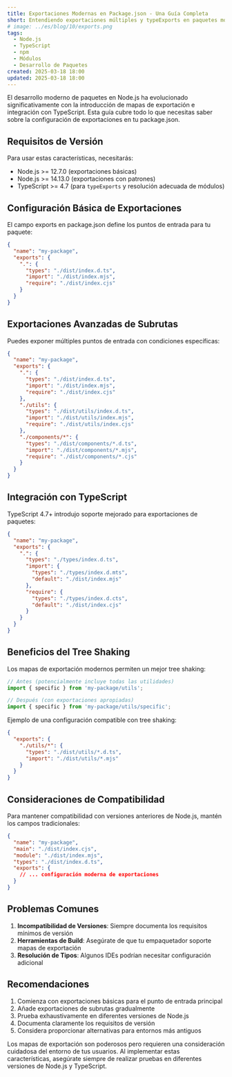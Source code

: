 ```yaml
---
title: Exportaciones Modernas en Package.json - Una Guía Completa
short: Entendiendo exportaciones múltiples y typeExports en paquetes modernos de Node.js
# image: ../es/blog/10/exports.png
tags:
  - Node.js
  - TypeScript
  - npm
  - Módulos
  - Desarrollo de Paquetes
created: 2025-03-18 18:00
updated: 2025-03-18 18:00
---
```


El desarrollo moderno de paquetes en Node.js ha evolucionado significativamente con la introducción de mapas de exportación e integración con TypeScript. Esta guía cubre todo lo que necesitas saber sobre la configuración de exportaciones en tu package.json.

## Requisitos de Versión

Para usar estas características, necesitarás:
- Node.js >= 12.7.0 (exportaciones básicas)
- Node.js >= 14.13.0 (exportaciones con patrones)
- TypeScript >= 4.7 (para `typeExports` y resolución adecuada de módulos)

## Configuración Básica de Exportaciones

El campo exports en package.json define los puntos de entrada para tu paquete:

```json
{
  "name": "my-package",
  "exports": {
    ".": {
      "types": "./dist/index.d.ts",
      "import": "./dist/index.mjs",
      "require": "./dist/index.cjs"
    }
  }
}
```

## Exportaciones Avanzadas de Subrutas

Puedes exponer múltiples puntos de entrada con condiciones específicas:

```json
{
  "name": "my-package",
  "exports": {
    ".": {
      "types": "./dist/index.d.ts",
      "import": "./dist/index.mjs",
      "require": "./dist/index.cjs"
    },
    "./utils": {
      "types": "./dist/utils/index.d.ts",
      "import": "./dist/utils/index.mjs",
      "require": "./dist/utils/index.cjs"
    },
    "./components/*": {
      "types": "./dist/components/*.d.ts",
      "import": "./dist/components/*.mjs",
      "require": "./dist/components/*.cjs"
    }
  }
}
```

## Integración con TypeScript

TypeScript 4.7+ introdujo soporte mejorado para exportaciones de paquetes:

```json
{
  "name": "my-package",
  "exports": {
    ".": {
      "types": "./types/index.d.ts",
      "import": {
        "types": "./types/index.d.mts",
        "default": "./dist/index.mjs"
      },
      "require": {
        "types": "./types/index.d.cts",
        "default": "./dist/index.cjs"
      }
    }
  }
}
```

## Beneficios del Tree Shaking

Los mapas de exportación modernos permiten un mejor tree shaking:

```javascript
// Antes (potencialmente incluye todas las utilidades)
import { specific } from 'my-package/utils';

// Después (con exportaciones apropiadas)
import { specific } from 'my-package/utils/specific';
```

Ejemplo de una configuración compatible con tree shaking:

```json
{
  "exports": {
    "./utils/*": {
      "types": "./dist/utils/*.d.ts",
      "import": "./dist/utils/*.mjs"
    }
  }
}
```

## Consideraciones de Compatibilidad

Para mantener compatibilidad con versiones anteriores de Node.js, mantén los campos tradicionales:

```json
{
  "name": "my-package",
  "main": "./dist/index.cjs",
  "module": "./dist/index.mjs",
  "types": "./dist/index.d.ts",
  "exports": {
    // ... configuración moderna de exportaciones
  }
}
```

## Problemas Comunes

1. **Incompatibilidad de Versiones**: Siempre documenta los requisitos mínimos de versión
2. **Herramientas de Build**: Asegúrate de que tu empaquetador soporte mapas de exportación
3. **Resolución de Tipos**: Algunos IDEs podrían necesitar configuración adicional

## Recomendaciones

1. Comienza con exportaciones básicas para el punto de entrada principal
2. Añade exportaciones de subrutas gradualmente
3. Prueba exhaustivamente en diferentes versiones de Node.js
4. Documenta claramente los requisitos de versión
5. Considera proporcionar alternativas para entornos más antiguos

Los mapas de exportación son poderosos pero requieren una consideración cuidadosa del entorno de tus usuarios. Al implementar estas características, asegúrate siempre de realizar pruebas en diferentes versiones de Node.js y TypeScript.

